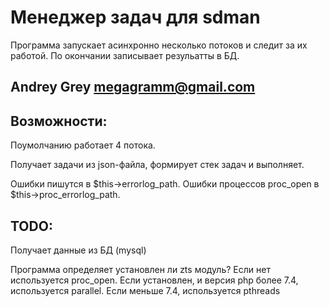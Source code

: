 # Менеджер задач для sdman
Программа запускает асинхронно несколько потоков и следит за их работой. По окончании записывает резульатты в БД.

## Andrey Grey megagramm@gmail.com

## Возможности:
Поумолчанию работает 4 потока.

Получает задачи из json-файла, формирует стек задач и выполняет.

Ошибки пишутся в $this->errorlog_path.
Ошибки процессов proc_open в $this->proc_errorlog_path.

## TODO:
Получает данные из БД (mysql)

Программа определяет установлен ли zts модуль?
Если нет используется proc_open.
Если установлен, и версия php более 7.4, используется parallel.
Если меньше 7.4, используется pthreads
